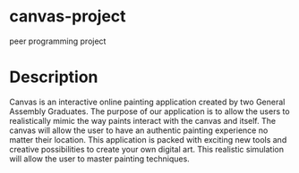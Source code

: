 # canvas-project
peer programming project

# Description

Canvas is an interactive online painting application created by two General Assembly Graduates. The purpose of our application is to allow the users to realistically mimic the way paints interact with the canvas and itself. The canvas will allow the user to have an authentic painting experience no matter their location. This application is packed with exciting new tools and creative possibilities to create your own digital art. This realistic simulation will allow the user to master painting techniques. 